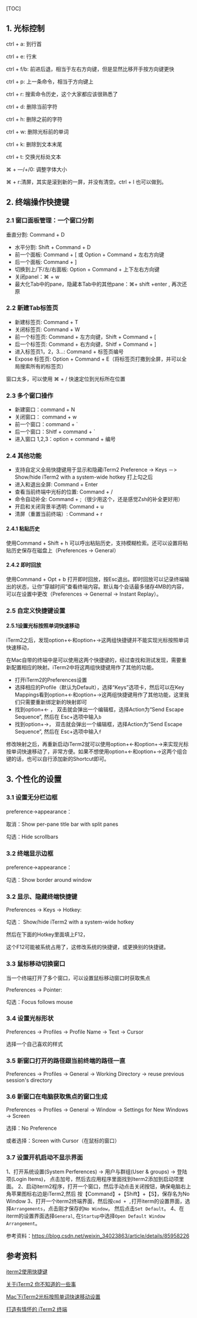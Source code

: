[TOC]

## 1. 光标控制

ctrl + a: 到行首

ctrl + e: 行末

ctrl + f/b: 前进后退，相当于左右方向键，但是显然比移开手按方向键更快

ctrl + p: 上一条命令，相当于方向键上

ctrl + r: 搜索命令历史，这个大家都应该很熟悉了

ctrl + d: 删除当前字符

ctrl + h: 删除之前的字符

ctrl + w: 删除光标前的单词

ctrl + k: 删除到文本末尾

ctrl + t: 交换光标处文本

⌘ + —/+/0: 调整字体大小

⌘ + r:清屏，其实是滚到新的一屏，并没有清空。ctrl + l 也可以做到。


## 2. 终端操作快捷键
### 2.1 窗口面板管理：一个窗口分割

垂直分割: Command + D

- 水平分割: Shift + Command + D
- 前一个面板: Command + [    或  Option + Command + 左右方向键
- 后一个面板: Command + ]
- 切换到上/下/左/右面板: Option + Command + 上下左右方向键
- 关闭panel：⌘ + w
- 最大化Tab中的pane，隐藏本Tab中的其他pane：⌘+ shift +enter , 再次还原

### 2.2 新建Tab标签页

- 新建标签页: Command + T
- 关闭标签页: Command + W
- 前一个标签页: Command + 左方向键，Shift + Command + [
- 后一个标签页: Command + 右方向键，Shitf + Command + ]
- 进入标签页1，2，3…: Command + 标签页编号
- Expose 标签页: Option + Command + E（将标签页打撒到全屏，并可以全局搜索所有的标签页）

窗口太多，可以使用 ⌘ + / 快速定位到光标所在位置



### 2.3 多个窗口操作

- 新建窗口：command + N
- 关闭窗口： command + w
- 前一个窗口：command + `
- 后一个窗口：Shitf + command + `
- 进入窗口 1,2,3：option + command + 编号

 

### 2.4 其他功能

- 支持自定义全局快捷键用于显示和隐藏iTerm2 Preference -> Keys －> Show/hide iTerm2 with a system-wide hotkey 打上勾之后
- 进入和退出全屏: Command + Enter
- 查看当前终端中光标的位置: Command + /
- 命令自动补全: Command + ;（很少用这个，还是感觉Zsh的补全更好用）
- 开启和关闭背景半透明: Command + u
- 清屏（重置当前终端）: Command + r

#### 2.4.1 粘贴历史

使用Command + Shift + h 可以呼出粘贴历史，支持模糊检索。还可以设置将粘贴历史保存在磁盘上（Preferences -> General）

#### 2.4.2 即时回放 

使用Command + Opt + b 打开即时回放，按Esc退出。即时回放可以记录终端输出的状态，让你“穿越时间”查看终端内容。默认每个会话最多储存4MB的内容，可以在设置中更改（Preferences -> Genernal -> Instant Replay）。

### 2.5 自定义快捷键设置

#### 2.5.1设置光标按照单词快速移动 

iTerm2之后，发现option+←和option+→这两组快捷键并不能实现光标按照单词快速移动，

在Mac自带的终端中是可以使用这两个快捷键的，经过查找和测试发现，需要重新配置相应的映射。iTerm2中将这两组快捷键用作了其他的功能。

- 打开iTerm2的Preferences设置
- 选择相应的Profile（默认为Default），选择“Keys”选项卡，然后可以在Key Mappings看到option+←和option+→这两组快捷键用作了其他功能，这里我们只需要重新绑定新的映射即可
- 找到option+← ， 双击就会弹出一个编辑框，选择Action为“Send Escape Sequence”, 然后在 Esc+选项中输入`b`
- 找到option+→， 双击就会弹出一个编辑框，选择Action为“Send Escape Sequence”, 然后在 Esc+选项中输入`f`

修改映射之后，再重新启动iTerm2就可以使用option+←和option+→来实现光标按单词快速移动了，非常方便。如果不想使用option+←和option+→这两个组合键的话，也可以自行添加新的Shortcut即可。

## 3. 个性化的设置

### 3.1 设置无分栏边框

preference->appearance：

取消：Show per-pane title bar with split panes

勾选：Hide scrollbars

### 3.2 终端显示边框

preference->appearance：

勾选：Show border around window

### 3.2 显示、隐藏终端快捷键

Preferences -> Keys -> Hotkey:

勾选： Show/hide iTerm2 with a system-wide hotkey

然后在下面的Hotkey里面填上F12，

这个F12可能被系统占用了，这修改系统的快捷键，或更换别的快捷键。

### 3.3 鼠标移动切换窗口

当一个终端打开了多个窗口，可以设置鼠标移动窗口时获取焦点

Preferences -> Pointer:

勾选：Focus follows mouse

### 3.4 设置光标形状

Preferences -> Profiles -> Profile Name -> Text -> Cursor

选择一个自己喜欢的样式

### 3.5 新窗口打开的路径跟当前终端的路径一直

Preferences -> Profiles -> General -> Working Directory ->  reuse previous session's directory



### 3.6 新窗口在电脑获取焦点的窗口生成

Preferences -> Profiles -> General -> Window -> Settings for New Windows -> Screen 

选择：No Preference

或者选择：Screen with Cursor（在鼠标的窗口）

### 3.7 设置开机启动不显示界面

1、打开系统设置(System Perferences) -> 用户与群组(User & groups) -> 登陆项(Login Items)， 点击加号，然后去应用程序里面找到Iterm2添加到启动项里面。
2、启动iterm2程序，打开一个窗口，然后手动点击关闭按钮，确保电脑右上角苹果图标右边是iTerm2,然后
按【Command】+【Shift】+【S】，保存名为No Window
3、打开一个iterm2终端界面，然后按`cmd + ,`打开iterm的设置界面，选择`Arrangements`，点击刚才保存的`No Window`， 然后点击`Set Default`。
4、在iterm的设置界面选择`General`, 在`Startup`中选择`Open Default Window Arrangement`。

参考资料：https://blog.csdn.net/weixin_34023863/article/details/85958226

## 参考资料

[iterm2使用快捷键](https://www.jianshu.com/p/da7728a8a4d7)

[关于iTerm2 你不知道的一些事](https://www.jianshu.com/p/3436bcb17a03)

[Mac下iTerm2光标按照单词快速移动设置](https://blog.csdn.net/skyyws/article/details/78480132?locationNum=4&fps=1)

[打造有情怀的 iTerm2 终端](https://www.jianshu.com/p/83c38271b09c)



